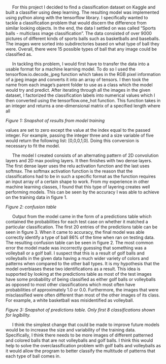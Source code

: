 ﻿`	`For this project I decided to find a classification dataset on Kaggle and built a classifier using deep learning. The resulting model was implemented using python along with the tensorflow library. I specifically wanted to tackle a classification problem that would discern the difference from similar looking objects. In the end, the data I settled on was called “Sports balls - multiclass image classification”. The data consisted of over 9000 pictures of different kinds of sports balls such as basketballs and baseballs. The images were sorted into subdirectories based on what type of ball they were. Overall, there were 15 possible types of ball that any image could be classified as.

`	`In tackling this problem, I would first have to transfer the data into a usable format for a machine learning model. To do so I used the tensorflow.io.decode\_jpeg function which takes in the RGB pixel information of a jpeg image and converts it into an array of tensors. I then took the name from each image’s parent folder to use as a class which the model would try and predict. After iterating through all the images in the given dataset, I factorized the classification labels into numerical values which I then converted using the tensorflow.one\_hot function. This function takes in an integer and returns a one-dimensional matrix of a specified length where all 

*Figure 1: Snapshot of results from model training*

values are set to zero except the value at the index equal to the passed integer. For example, passing the integer three and a size variable of five would return the following list: [0,0,0,1,0]. Doing this conversion is necessary to fit the model.

`	`The model I created consists of an alternating pattern of 2D convolution layers and 2D max pooling layers. It then finishes with two dense layers. The first dense layer uses the relu activation function and the last uses softmax. The softmax activation function is the reason that the classifications had to be in such a specific format as the function requires an input array of a certain shape to work. From my experience in other machine learning classes, I found that this type of layering creates well performing models. This can be seen by the accuracy I was able to achieve on the training data in figure 1.

*Figure 2: confusion table*

`	`Output from the model came in the form of a predictions table which contained the probabilities for each test case on whether it matched a particular classification. The first 20 entries of the predictions table can be seen in figure 3.  When it came to accuracy, the final model was able correctly identify a type of ball 86% of the time when ran on testing data. The resulting confusion table can be seen in figure 2. The most common error the model made was incorrectly guessing that something was a volleyball or a golf ball. I suspect that this is a result of golf balls and volleyballs in the given data having a much wider variety of colors and patterns when compared to the other ball types. It is my hypothesis that the model overbiases these two identifications as a result. This idea is supported by looking at the predictions table as most of the test images have some probability of being classified as either golf balls or volleyballs as opposed to most other classifications which most often have probabilities of approximately 1.0 or 0.0. Furthermore, the images that were misclassified were often different than most of the other images of its class. For example, a white basketball was misidentified as volleyball.

*Figure 3: Snapshot of predictions table. Only first 8 classifications shown for legibility.*

`	`I think the simplest change that could be made to improve future models would be to increase the size and variability of the training data. Specifically, I think there needs to be more images of different patterned and colored balls that are not volleyballs and golf balls. I think this would help to solve the overclassification problem with golf balls and volleyballs as it would allow the program to better classify the multitude of patterns that each type of ball comes in.
